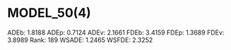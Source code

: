 # MODEL_50(4)

ADEb: 1.8188
ADEp: 0.7124
ADEv: 2.1661
FDEb: 3.4159
FDEp: 1.3689
FDEv: 3.8989
Rank: 189
WSADE: 1.2465
WSFDE: 2.3252